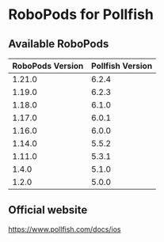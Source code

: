 # RoboPods for Pollfish

## Available RoboPods

| RoboPods Version | Pollfish Version |
|------------------|------------------|
| 1.21.0           | 6.2.4            |
| 1.19.0           | 6.2.3            |
| 1.18.0           | 6.1.0            |
| 1.17.0           | 6.0.1            |
| 1.16.0           | 6.0.0            |
| 1.14.0           | 5.5.2            |
| 1.11.0           | 5.3.1            |
| 1.4.0            | 5.1.0            |
| 1.2.0            | 5.0.0            |

## Official website
https://www.pollfish.com/docs/ios
